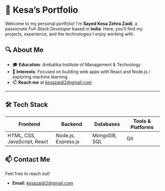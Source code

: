 # 🚀 Kesa’s Portfolio

Welcome to my personal portfolio! I'm **Sayed Kesa Zehra Zaidi**, a passionate *Full-Stack Developer* based in **India**. Here, you'll find my projects, experience, and the technologies I enjoy working with.


## 🔍 About Me

- 🎓 **Education**: Ambalika Institute of Management & Technology
- 🌱 **Interests**: Focused on building web apps with React and Node.js / exploring machine learning
- 📫 **Reach me** at kesazaidi2@gmail.com
  

---

## 🛠️ Tech Stack

| Frontend     | Backend      | Databases     | Tools & Platforms  |
|--------------|--------------|---------------|---------------------|
| HTML, CSS, JavaScript, React | Node.js, Express.js | MongoDB, SQL | Git 






## 📫 Contact Me

Feel free to reach out!  
- **Email:** kesazaidi2@gmail.com 


